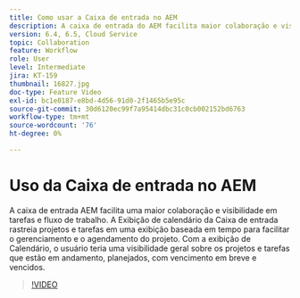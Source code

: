 ```yaml
---
title: Como usar a Caixa de entrada no AEM
description: A caixa de entrada do AEM facilita maior colaboração e visibilidade em tarefas e fluxo de trabalho.
version: 6.4, 6.5, Cloud Service
topic: Collaboration
feature: Workflow
role: User
level: Intermediate
jira: KT-159
thumbnail: 16827.jpg
doc-type: Feature Video
exl-id: bc1e0187-e8bd-4d56-91d0-2f1465b5e95c
source-git-commit: 30d6120ec99f7a95414dbc31c0cb002152bd6763
workflow-type: tm+mt
source-wordcount: '76'
ht-degree: 0%

---
```


# Uso da Caixa de entrada no AEM

A caixa de entrada AEM facilita uma maior colaboração e visibilidade em tarefas e fluxo de trabalho. A Exibição de calendário da Caixa de entrada rastreia projetos e tarefas em uma exibição baseada em tempo para facilitar o gerenciamento e o agendamento do projeto. Com a exibição de Calendário, o usuário teria uma visibilidade geral sobre os projetos e tarefas que estão em andamento, planejados, com vencimento em breve e vencidos.

>[!VIDEO](https://video.tv.adobe.com/v/16827?quality=12&learn=on)
